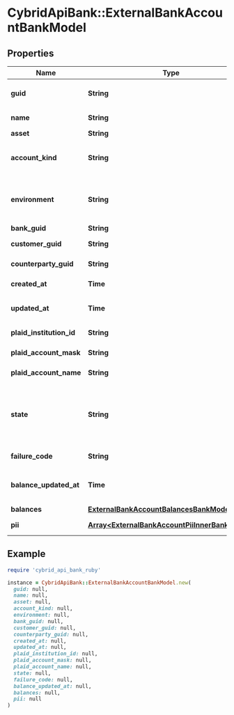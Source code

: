 # CybridApiBank::ExternalBankAccountBankModel

## Properties

| Name | Type | Description | Notes |
| ---- | ---- | ----------- | ----- |
| **guid** | **String** | Auto-generated unique identifier for the account. | [optional] |
| **name** | **String** | The name of the account. | [optional] |
| **asset** | **String** | The asset code. | [optional] |
| **account_kind** | **String** | The type of account; one of plaid, plaid_processor_token, or raw_routing_details. | [optional] |
| **environment** | **String** | The environment that the external bank account is operating in; one of sandbox or production. | [optional] |
| **bank_guid** | **String** | The bank identifier. | [optional] |
| **customer_guid** | **String** | The customer identifier. | [optional] |
| **counterparty_guid** | **String** | The counterparty identifier. | [optional] |
| **created_at** | **Time** | ISO8601 datetime the record was created at. | [optional] |
| **updated_at** | **Time** | ISO8601 datetime the record was last updated at. | [optional] |
| **plaid_institution_id** | **String** | The Plaid institution ID for the account. | [optional] |
| **plaid_account_mask** | **String** | The account number mask for the account. | [optional] |
| **plaid_account_name** | **String** | The name for the account. | [optional] |
| **state** | **String** | The state of the external bank account; one of storing, completed, failed, refresh_required, unverified, deleting, or deleted. | [optional] |
| **failure_code** | **String** | The failure code for failed transfers. | [optional] |
| **balance_updated_at** | **Time** | The timestamp that the balance information was last updated at. | [optional] |
| **balances** | [**ExternalBankAccountBalancesBankModel**](ExternalBankAccountBalancesBankModel.md) |  | [optional] |
| **pii** | [**Array&lt;ExternalBankAccountPiiInnerBankModel&gt;**](ExternalBankAccountPiiInnerBankModel.md) | The account holder information. | [optional] |

## Example

```ruby
require 'cybrid_api_bank_ruby'

instance = CybridApiBank::ExternalBankAccountBankModel.new(
  guid: null,
  name: null,
  asset: null,
  account_kind: null,
  environment: null,
  bank_guid: null,
  customer_guid: null,
  counterparty_guid: null,
  created_at: null,
  updated_at: null,
  plaid_institution_id: null,
  plaid_account_mask: null,
  plaid_account_name: null,
  state: null,
  failure_code: null,
  balance_updated_at: null,
  balances: null,
  pii: null
)
```

